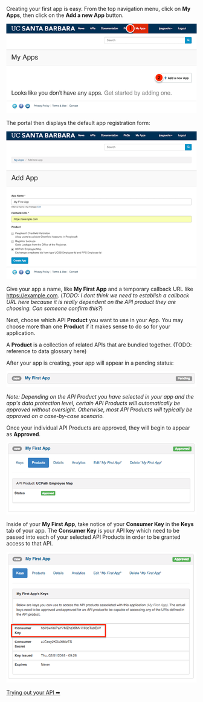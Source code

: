 Creating your first app is easy.  From the top navigation menu, click on **My Apps**, then click on the **Add a new App** button.

![my apps](sites/default/files/my-apps.png)

The portal then displays the default app registration form:

![creating first app](sites/default/files/creating-first-app.png)

Give your app a name, like **My First App** and a temporary callback URL like https://example.com.  (*TODO: I dont think we need to establish a callback URL here because it is really dependent on the API product they are choosing.  Can someone confirm this?*)

Next, choose which API **Product** you want to use in your App.  You may choose more than one **Product** if it makes sense to do so for your application.

A **Product** is a collection of related APIs that are bundled together. (TODO: reference to data glossary here)

After your app is creating, your app will appear in a pending status:

![my first app pending](sites/default/files/my-first-app-pending.png)

*Note: Depending on the API Product you have selected in your app and the app's data protection level, certain API Products will automatically be approved without oversight.  Otherwise, most API Products will typically be approved on a case-by-case scenario.*

Once your individual API Products are approved, they will begin to appear as **Approved**.

![my first app approved](sites/default/files/my-first-app-approved.png)

Inside of your **My First App**, take notice of your **Consumer Key** in the **Keys** tab of your app.  The **Consumer Key** is your API key which need to be passed into each of your selected API Products in order to be granted access to that API.

![my first app consumer key](sites/default/files/my-first-app-consumer-key.png)

[Trying out your API ➡](trying-out-apis)
